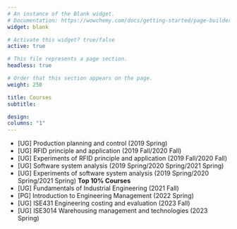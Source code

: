 ```yaml
---
# An instance of the Blank widget.
# Documentation: https://wowchemy.com/docs/getting-started/page-builder/
widget: blank

# Activate this widget? true/false
active: true

# This file represents a page section.
headless: true

# Order that this section appears on the page.
weight: 250

title: Courses
subtitle: 

design:
columns: "1"
---
```


- [UG] Production planning and control (2019 Spring)
- [UG] RFID principle and application (2019 Fall/2020 Fall)
- [UG] Experiments of RFID principle and application (2019 Fall/2020 Fall)
- [UG] Software system analysis (2019 Spring/2020 Spring/2021 Spring)
- [UG] Experiments of software system analysis (2019 Spring/2020 Spring/2021 Spring) **Top 10% Courses**
- [UG] Fundamentals of Industrial Engineering (2021 Fall)
- [PG] Introduction to Engineering Management (2022 Spring)
- [UG] ISE431 Engineering costing and evaluation (2023 Fall)
- [UG] ISE3014 Warehousing management and technologies (2023 Spring)
